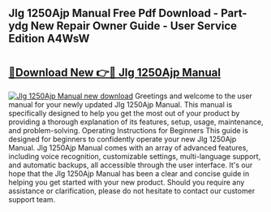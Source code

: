 ## Jlg 1250Ajp Manual Free Pdf Download - Part-ydg New Repair Owner Guide - User Service Edition A4WsW

# <h2><a href="http://bc26729.oget.top/?id=Jlg+1250Ajp+Manual">🔗Download New 👉🔴 Jlg 1250Ajp Manual</a></h2>

[![Jlg 1250Ajp Manual new download](https://i.imgur.com/5g1atiW.png)](http://bc26729.oget.top/?id=Jlg+1250Ajp+Manual)
Greetings and welcome to the user manual for your newly updated Jlg 1250Ajp Manual. This manual is specifically designed to help you get the most out of your product by providing a thorough explanation of its features, setup, usage, maintenance, and problem-solving. Operating Instructions for Beginners This guide is designed for beginners to confidently operate your new Jlg 1250Ajp Manual. Jlg 1250Ajp Manual comes with an array of advanced features, including voice recognition, customizable settings, multi-language support, and automatic backups, all accessible through the user interface. It's our hope that the Jlg 1250Ajp Manual has been a clear and concise guide in helping you get started with your new product. Should you require any assistance or clarification, please do not hesitate to contact our customer support team.
